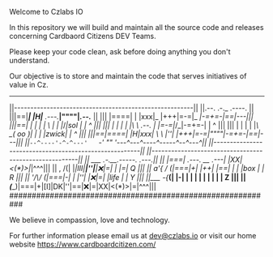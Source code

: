 Welcome to Czlabs IO

In this repository we will build and maintain all the source code and releases concerning Cardbaord Citizens DEV Teams.


Please keep your code clean, ask before doing anything you don't understand. 

Our objective is to store and maintain the code that serves initiatives of value in Cz.

 _________________________________________________________
||-------------------------------------------------------||
||.--.    .-._                        .----.             ||
|||==|____| |H|___            .---.___|""""|_____.--.___ ||
|||  |====| | |xxx|_          |+++|=-=|_  _|-=+=-|==|---|||
|||==|    | | |   | \         |   |   |_\/_|sol  |  | ^ |||
|||  |    | | |   |\ \   .--. |   |=-=|_/\_|-=+=-|  | ^ |||
|||  |    | | |   |_\ \_( oo )|   |   |    |zwick|  | ^ |||
|||==|====| |H|xxx|  \ \ |''| |+++|=-=|""""|-=+=-|==|---|||
||`--^----'-^-^---'   `-' ""  '---^---^----^-----^--^---^||
||-------------------------------------------------------||
||-------------------------------------------------------||
||               ___                   .-.__.-----. .---.||
||              |===| .---.   __   .---| |XX|<(*)>|_|^^^|||
||         ,  /(|   |_|III|__|''|__|:x:|=|  |     |=| Q |||
||      _a'{ / (|===|+|   |++|  |==|   | |  |box  | | R |||
||      '/\\/ _(|===|-|   |  |''|  |:x:|=|  |life | | Y |||
||_____  -\{___(|   |-|   |  |  |  |   | |  |     | | Z |||
||       _(____)|===|+|[I]|DK|''|==|:x:|=|XX|<(*)>|=|^^^|||
###########################################################




We believe in compassion, love and technology.


For further information please email us at dev@czlabs.io
or visit our home website https://www.cardboardcitizen.com/


